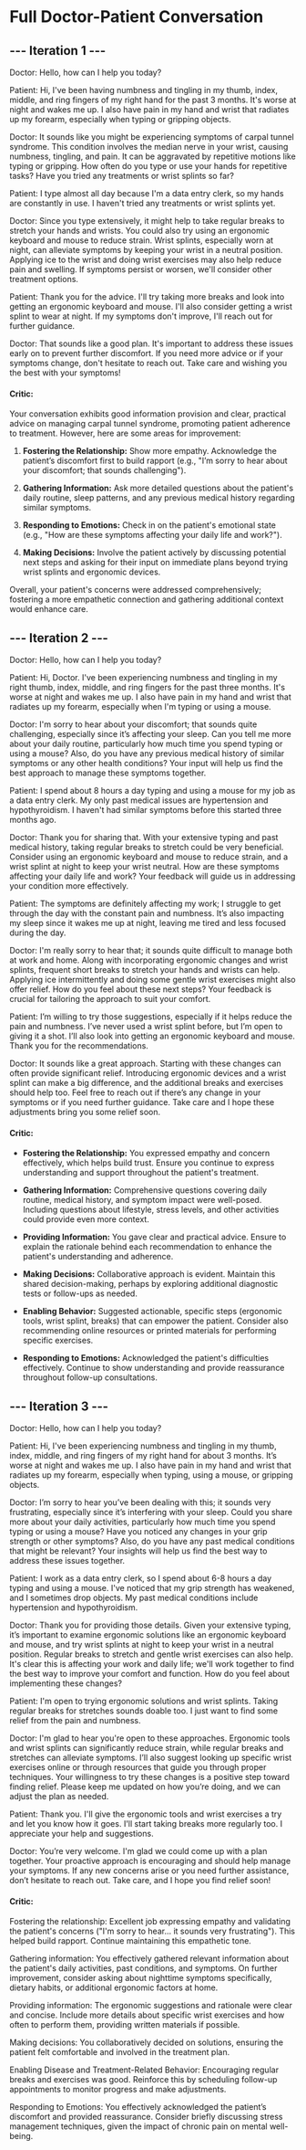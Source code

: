 # Full Doctor-Patient Conversation


 ## --- Iteration 1 ---

Doctor: Hello, how can I help you today? 

Patient: Hi, I've been having numbness and tingling in my thumb, index, middle, and ring fingers of my right hand for the past 3 months. It's worse at night and wakes me up. I also have pain in my hand and wrist that radiates up my forearm, especially when typing or gripping objects.

Doctor: It sounds like you might be experiencing symptoms of carpal tunnel syndrome. This condition involves the median nerve in your wrist, causing numbness, tingling, and pain. It can be aggravated by repetitive motions like typing or gripping. How often do you type or use your hands for repetitive tasks? Have you tried any treatments or wrist splints so far?

Patient: I type almost all day because I'm a data entry clerk, so my hands are constantly in use. I haven't tried any treatments or wrist splints yet.

Doctor: Since you type extensively, it might help to take regular breaks to stretch your hands and wrists. You could also try using an ergonomic keyboard and mouse to reduce strain. Wrist splints, especially worn at night, can alleviate symptoms by keeping your wrist in a neutral position. Applying ice to the wrist and doing wrist exercises may also help reduce pain and swelling. If symptoms persist or worsen, we'll consider other treatment options.

Patient: Thank you for the advice. I'll try taking more breaks and look into getting an ergonomic keyboard and mouse. I'll also consider getting a wrist splint to wear at night. If my symptoms don't improve, I'll reach out for further guidance.

Doctor: That sounds like a good plan. It's important to address these issues early on to prevent further discomfort. If you need more advice or if your symptoms change, don't hesitate to reach out. Take care and wishing you the best with your symptoms!


 #### Critic:
 Your conversation exhibits good information provision and clear, practical advice on managing carpal tunnel syndrome, promoting patient adherence to treatment. However, here are some areas for improvement:

1. **Fostering the Relationship:** Show more empathy. Acknowledge the patient’s discomfort first to build rapport (e.g., "I’m sorry to hear about your discomfort; that sounds challenging").

2. **Gathering Information:** Ask more detailed questions about the patient's daily routine, sleep patterns, and any previous medical history regarding similar symptoms.

3. **Responding to Emotions:** Check in on the patient's emotional state (e.g., "How are these symptoms affecting your daily life and work?").

4. **Making Decisions:** Involve the patient actively by discussing potential next steps and asking for their input on immediate plans beyond trying wrist splints and ergonomic devices.

Overall, your patient's concerns were addressed comprehensively; fostering a more empathetic connection and gathering additional context would enhance care.


 ## --- Iteration 2 ---

Doctor: Hello, how can I help you today? 

Patient: Hi, Doctor. I've been experiencing numbness and tingling in my right thumb, index, middle, and ring fingers for the past three months. It's worse at night and wakes me up. I also have pain in my hand and wrist that radiates up my forearm, especially when I'm typing or using a mouse.

Doctor: I'm sorry to hear about your discomfort; that sounds quite challenging, especially since it’s affecting your sleep. Can you tell me more about your daily routine, particularly how much time you spend typing or using a mouse? Also, do you have any previous medical history of similar symptoms or any other health conditions? Your input will help us find the best approach to manage these symptoms together.

Patient: I spend about 8 hours a day typing and using a mouse for my job as a data entry clerk. My only past medical issues are hypertension and hypothyroidism. I haven't had similar symptoms before this started three months ago.

Doctor: Thank you for sharing that. With your extensive typing and past medical history, taking regular breaks to stretch could be very beneficial. Consider using an ergonomic keyboard and mouse to reduce strain, and a wrist splint at night to keep your wrist neutral. How are these symptoms affecting your daily life and work? Your feedback will guide us in addressing your condition more effectively.

Patient: The symptoms are definitely affecting my work; I struggle to get through the day with the constant pain and numbness. It’s also impacting my sleep since it wakes me up at night, leaving me tired and less focused during the day.

Doctor: I'm really sorry to hear that; it sounds quite difficult to manage both at work and home. Along with incorporating ergonomic changes and wrist splints, frequent short breaks to stretch your hands and wrists can help. Applying ice intermittently and doing some gentle wrist exercises might also offer relief. How do you feel about these next steps? Your feedback is crucial for tailoring the approach to suit your comfort.

Patient: I’m willing to try those suggestions, especially if it helps reduce the pain and numbness. I’ve never used a wrist splint before, but I’m open to giving it a shot. I’ll also look into getting an ergonomic keyboard and mouse. Thank you for the recommendations.

Doctor: It sounds like a great approach. Starting with these changes can often provide significant relief. Introducing ergonomic devices and a wrist splint can make a big difference, and the additional breaks and exercises should help too. Feel free to reach out if there’s any change in your symptoms or if you need further guidance. Take care and I hope these adjustments bring you some relief soon.


 #### Critic:
 - **Fostering the Relationship:** You expressed empathy and concern effectively, which helps build trust. Ensure you continue to express understanding and support throughout the patient's treatment.
  
- **Gathering Information:** Comprehensive questions covering daily routine, medical history, and symptom impact were well-posed. Including questions about lifestyle, stress levels, and other activities could provide even more context.
  
- **Providing Information:** You gave clear and practical advice. Ensure to explain the rationale behind each recommendation to enhance the patient's understanding and adherence.
  
- **Making Decisions:** Collaborative approach is evident. Maintain this shared decision-making, perhaps by exploring additional diagnostic tests or follow-ups as needed.
  
- **Enabling Behavior:** Suggested actionable, specific steps (ergonomic tools, wrist splint, breaks) that can empower the patient. Consider also recommending online resources or printed materials for performing specific exercises.
  
- **Responding to Emotions:** Acknowledged the patient's difficulties effectively. Continue to show understanding and provide reassurance throughout follow-up consultations.


 ## --- Iteration 3 ---

Doctor: Hello, how can I help you today? 

Patient: Hi, I've been experiencing numbness and tingling in my thumb, index, middle, and ring fingers of my right hand for about 3 months. It’s worse at night and wakes me up. I also have pain in my hand and wrist that radiates up my forearm, especially when typing, using a mouse, or gripping objects.

Doctor: I’m sorry to hear you’ve been dealing with this; it sounds very frustrating, especially since it’s interfering with your sleep. Could you share more about your daily activities, particularly how much time you spend typing or using a mouse? Have you noticed any changes in your grip strength or other symptoms? Also, do you have any past medical conditions that might be relevant? Your insights will help us find the best way to address these issues together.

Patient: I work as a data entry clerk, so I spend about 6-8 hours a day typing and using a mouse. I've noticed that my grip strength has weakened, and I sometimes drop objects. My past medical conditions include hypertension and hypothyroidism.

Doctor: Thank you for providing those details. Given your extensive typing, it’s important to examine ergonomic solutions like an ergonomic keyboard and mouse, and try wrist splints at night to keep your wrist in a neutral position. Regular breaks to stretch and gentle wrist exercises can also help. It's clear this is affecting your work and daily life; we'll work together to find the best way to improve your comfort and function. How do you feel about implementing these changes?

Patient: I'm open to trying ergonomic solutions and wrist splints. Taking regular breaks for stretches sounds doable too. I just want to find some relief from the pain and numbness.

Doctor: I'm glad to hear you're open to these approaches. Ergonomic tools and wrist splints can significantly reduce strain, while regular breaks and stretches can alleviate symptoms. I’ll also suggest looking up specific wrist exercises online or through resources that guide you through proper techniques. Your willingness to try these changes is a positive step toward finding relief. Please keep me updated on how you’re doing, and we can adjust the plan as needed.

Patient: Thank you. I'll give the ergonomic tools and wrist exercises a try and let you know how it goes. I'll start taking breaks more regularly too. I appreciate your help and suggestions.

Doctor: You’re very welcome. I'm glad we could come up with a plan together. Your proactive approach is encouraging and should help manage your symptoms. If any new concerns arise or you need further assistance, don’t hesitate to reach out. Take care, and I hope you find relief soon!


 #### Critic:
 Fostering the relationship: Excellent job expressing empathy and validating the patient's concerns ("I'm sorry to hear... it sounds very frustrating"). This helped build rapport. Continue maintaining this empathetic tone.

Gathering information: You effectively gathered relevant information about the patient's daily activities, past conditions, and symptoms. On further improvement, consider asking about nighttime symptoms specifically, dietary habits, or additional ergonomic factors at home.

Providing information: The ergonomic suggestions and rationale were clear and concise. Include more details about specific wrist exercises and how often to perform them, providing written materials if possible.

Making decisions: You collaboratively decided on solutions, ensuring the patient felt comfortable and involved in the treatment plan.

Enabling Disease and Treatment-Related Behavior: Encouraging regular breaks and exercises was good. Reinforce this by scheduling follow-up appointments to monitor progress and make adjustments.

Responding to Emotions: You effectively acknowledged the patient’s discomfort and provided reassurance. Consider briefly discussing stress management techniques, given the impact of chronic pain on mental well-being.

